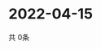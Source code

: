 # 2022-04-15
  共 0条

  <!-- BEGIN -->
  <!-- 最后更新时间Fri Apr 15 2022 20:06:41 GMT+0000 (Coordinated Universal Time) -->
  
  <!-- END -->
  
  